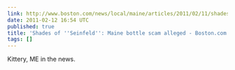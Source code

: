 ```yaml
---
link: http://www.boston.com/news/local/maine/articles/2011/02/11/shades_of_seinfeld_maine_bottle_scam_alleged/?p1=Local_Links#
date: 2011-02-12 16:54 UTC
published: true
title: 'Shades of ''Seinfeld'': Maine bottle scam alleged - Boston.com'
tags: []
---
```


Kittery, ME in the news.
